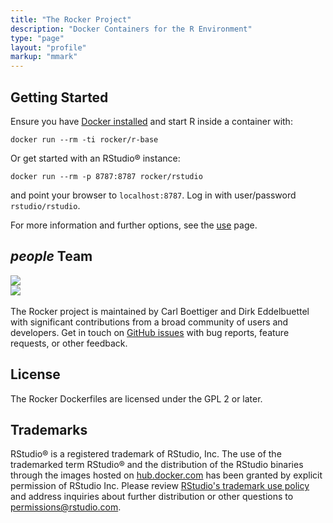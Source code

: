 ```yaml
---
title: "The Rocker Project"
description: "Docker Containers for the R Environment"
type: "page"
layout: "profile"
markup: "mmark"
---
```



## <i class="fa fa-rocket"></i> Getting Started ##

Ensure you have [Docker installed](https://docs.docker.com/installation/) and start R inside a container with: 

```
docker run --rm -ti rocker/r-base
```

Or get started with an RStudio® instance:

```
docker run --rm -p 8787:8787 rocker/rstudio
```

and point your browser to `localhost:8787`.  Log in with user/password `rstudio/rstudio`.  

For more information and further options, see the [use](/use) page.

<div class="section">
<h2> <i class="material-icons">people</i> Team </h2>

<div class = "row">
<div class="col-md-4 col-md-offset-2">
<a href="https://twitter.com/cboettig"><img class="img-circle img-raised img-responsive center-block" src="/img/cboettig.jpg"/></a>
</div>
<div class="col-md-4">
<a href="https://twitter.com/eddelbuettel"><img class="img-circle img-raised img-responsive center-block" src="/img/edd.jpg"/></a>
</div>
</div>
<br/>
The Rocker project is maintained by Carl Boettiger and Dirk Eddelbuettel with significant contributions from a broad community of users and developers. Get in touch on <a href="https://github.com/rocker-org/rocker">GitHub issues</a> with bug reports, feature requests, or other feedback.  
</div>



## <i class="fa fa-balance-scale"></i> License ##

The Rocker Dockerfiles are licensed under the GPL 2 or later.

##  <i class="fa fa-trademark"></i> Trademarks ##

RStudio® is a registered trademark of RStudio, Inc.  The use of the trademarked term RStudio® and the distribution of the RStudio binaries through the images hosted on [hub.docker.com](https://registry.hub.docker.com/) has been granted by explicit permission of RStudio Inc.  Please review [RStudio's trademark use policy](http://www.rstudio.com/about/trademark/) and address inquiries about further distribution or other questions to [permissions@rstudio.com](emailto:permissions@rstudio.com).


